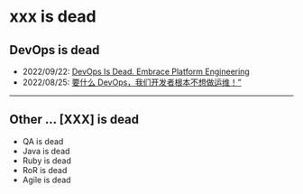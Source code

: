 # xxx is dead

## DevOps is dead

- 2022/09/22: [DevOps Is Dead. Embrace Platform Engineering](https://thenewstack.io/devops-is-dead-embrace-platform-engineering/)
- 2022/08/25: [要什么 DevOps，我们开发者根本不想做运维！”](https://www.infoq.cn/article/FfBlx8SYkV9hDBsgolqu)

---
## Other ... [XXX] is dead

* QA is dead
* Java is dead
* Ruby is dead
* RoR is dead
* Agile is dead
